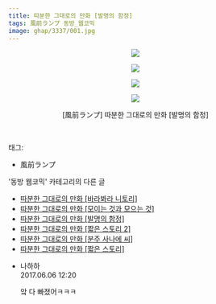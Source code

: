```yaml
---
title: 따분한 그대로의 만화 [발명의 함정]
tags: 風前ランプ 동방_웹코믹
image: ghap/3337/001.jpg
---
```

<div class="article">
<p style="text-align: center; clear: none; float: none;"><img src="{{ site.nasurl }}/ghap/3337/001.jpg"/></p>
<p style="text-align: center; clear: none; float: none;"><img src="{{ site.nasurl }}/ghap/3337/002.jpg"/></p>
<p style="text-align: center; clear: none; float: none;"><img src="{{ site.nasurl }}/ghap/3337/003.jpg"/></p>
<p style="text-align: center; clear: none; float: none;"><img src="{{ site.nasurl }}/ghap/3337/004.jpg"/></p>
<p style="text-align: center; clear: none; float: none;">[風前ランプ] 따분한 그대로의 만화 [발명의 함정]</p>
<p><br/></p>
</div><div class="tagTrail">
<p>태그: </p>
<ul>
<li>風前ランプ</li>
</ul>
</div><div class="another">
<p>'동방 웹코믹' 카테고리의 다른 글</p>
<ul>
<li><a href="/2017-06-06-ghap_3339">따분한 그대로의 만화 [바라봐라 니토리]</a></li>
<li><a href="/2017-06-06-ghap_3338">따분한 그대로의 만화 [모이는 것과 모으는 것]</a></li>
<li><a href="/2017-06-06-ghap_3337">따분한 그대로의 만화 [발명의 함정]</a></li>
<li><a href="/2017-06-06-ghap_3336">따분한 그대로의 만화 [짧은 스토리 2]</a></li>
<li><a href="/2017-06-06-ghap_3335">따분한 그대로의 만화 [분주 사나에 씨]</a></li>
<li><a href="/2017-06-06-ghap_3334">따분한 그대로의 만화 [짧은 스토리]</a></li>
</ul>
</div><div class="cb_module cb_fluid">
<div class="cb_wrt cb_profile">
<div class="comment">
<ul>
<li class="cb_thumb_off" id="comment15007126">
<div class="cb_comment_area">
<div class="cb_info_area">
<div class="cb_section">
<span class="cb_nick_name">나하하</span>
</div>
<div class="cb_section">
<span class="cb_date">2017.06.06 12:20 </span>
</div>
</div>
<div class="cb_dsc_comment">
<p class="cb_dsc">
											앜 다 빠졌어ㅋㅋㅋ
										</p>
</div>
</div></li>
</ul>
</div>
</div><!-- commentList close -->
</div>